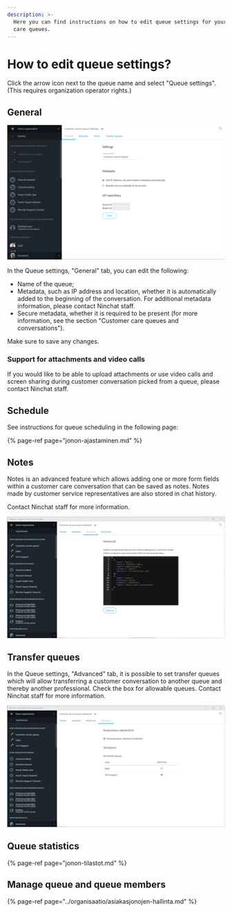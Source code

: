 ```yaml
---
description: >-
  Here you can find instructions on how to edit queue settings for your customer
  care queues.
---
```


# How to edit queue settings?

Click the arrow icon next to the queue name and select "Queue settings".  
\(This requires organization operator rights.\)

## General

![Queue settings: General](../.gitbook/assets/queue-settings.png)

In the Queue settings, "General" tab, you can edit the following:

* Name of the queue;
* Metadata, such as IP address and location, whether it is automatically added to the beginning of the conversation. For additional metadata information, please contact Ninchat staff.
* Secure metadata, whether it is required to be present \(for more information, see the section "Customer care queues and conversations"\).

Make sure to save any changes.

### Support for attachments and video calls

If you would like to be able to upload attachments or use video calls and screen sharing during customer conversation picked from a queue, please contact Ninchat staff.

## Schedule

See instructions for queue scheduling in the following page:

{% page-ref page="jonon-ajastaminen.md" %}

## Notes

Notes is an advanced feature which allows adding one or more form fields within a customer care conversation that can be saved as notes. Notes made by customer service representatives are also stored in chat history.

Contact Ninchat staff for more information.

![Notes settings](../.gitbook/assets/queue-settings-notes.jpg)

## Transfer queues

In the Queue settings, "Advanced" tab, it is possible to set transfer queues which will allow transferring a customer conversation to another queue and thereby another professional. Check the box for allowable queues. Contact Ninchat staff for more information.

![Transfer queues settings](../.gitbook/assets/queue-settings-transfer.png.jpg)

## Queue statistics

{% page-ref page="jonon-tilastot.md" %}

## Manage queue and queue members

{% page-ref page="../organisaatio/asiakasjonojen-hallinta.md" %}



